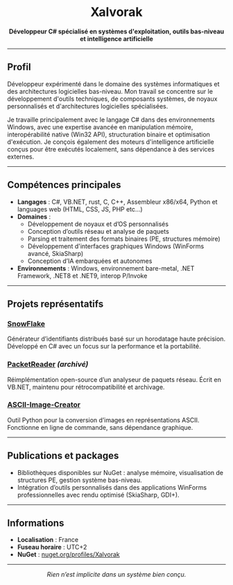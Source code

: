 <h1 align="center">Xalvorak</h1>
<p align="center"><strong>Développeur C# spécialisé en systèmes d'exploitation, outils bas-niveau et intelligence artificielle</strong></p>

---

## Profil

Développeur expérimenté dans le domaine des systèmes informatiques et des architectures logicielles bas-niveau. Mon travail se concentre sur le développement d'outils techniques, de composants systèmes, de noyaux personnalisés et d'architectures logicielles spécialisées.

Je travaille principalement avec le langage C# dans des environnements Windows, avec une expertise avancée en manipulation mémoire, interopérabilité native (Win32 API), structuration binaire et optimisation d'exécution. Je conçois également des moteurs d'intelligence artificielle conçus pour être exécutés localement, sans dépendance à des services externes.

---

## Compétences principales

- **Langages** : C#, VB.NET, rust, C, C++, Assembleur x86/x64, Python et languages web (HTML, CSS, JS, PHP etc...)
- **Domaines** :
  - Développement de noyaux et d’OS personnalisés
  - Conception d’outils réseau et analyse de paquets
  - Parsing et traitement des formats binaires (PE, structures mémoire)
  - Développement d'interfaces graphiques Windows (WinForms avancé, SkiaSharp)
  - Conception d’IA embarquées et autonomes
- **Environnements** : Windows, environnement bare-metal, .NET Framework, .NET8 et .NET9, interop P/Invoke

---

## Projets représentatifs

### [SnowFlake](https://github.com/Xalvorak/SnowFlake)
Générateur d’identifiants distribués basé sur un horodatage haute précision. Développé en C# avec un focus sur la performance et la portabilité.

### [PacketReader](https://github.com/Xalvorak/PacketReader) *(archivé)*
Réimplémentation open-source d’un analyseur de paquets réseau. Écrit en VB.NET, maintenu pour rétrocompatibilité et archivage.

### [ASCII-Image-Creator](https://github.com/Xalvorak/ASCII-Image-Creator)
Outil Python pour la conversion d’images en représentations ASCII. Fonctionne en ligne de commande, sans dépendance graphique.

---

## Publications et packages

- Bibliothèques disponibles sur NuGet : analyse mémoire, visualisation de structures PE, gestion système bas-niveau.
- Intégration d’outils personnalisés dans des applications WinForms professionnelles avec rendu optimisé (SkiaSharp, GDI+).

---

## Informations

- **Localisation** : France
- **Fuseau horaire** : UTC+2
- **NuGet** : [nuget.org/profiles/Xalvorak](https://www.nuget.org/profiles/Xalvorak)

---

<p align="center"><i>Rien n’est implicite dans un système bien conçu.</i></p>
